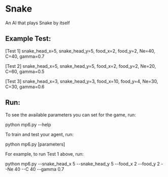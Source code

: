 # Snake
An AI that plays Snake by itself

## Example Test:
[Test 1] snake_head_x=5, snake_head_y=5, food_x=2, food_y=2, Ne=40, C=40, gamma=0.7

[Test 2] snake_head_x=5, snake_head_y=5, food_x=2, food_y=2, Ne=20, C=60, gamma=0.5

[Test 3] snake_head_x=3, snake_head_y=3, food_x=10, food_y=4, Ne=30, C=30, gamma=0.6

## Run:
To see the available parameters you can set for the game, run:

python mp6.py --help

To train and test your agent, run:

python mp6.py [parameters]

For example, to run Test 1 above, run:

python mp6.py --snake_head_x 5 --snake_head_y 5 --food_x 2 --food_y 2 --Ne 40 --C 40 --gamma 0.7
